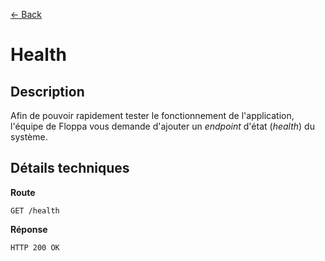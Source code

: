[← Back](../README.md)

# Health

## Description

Afin de pouvoir rapidement tester le fonctionnement de l'application, l'équipe de Floppa vous demande d'ajouter un *endpoint* d'état (*health*) du système.

## Détails techniques

**Route**

```
GET /health
```

**Réponse**

```
HTTP 200 OK
```
